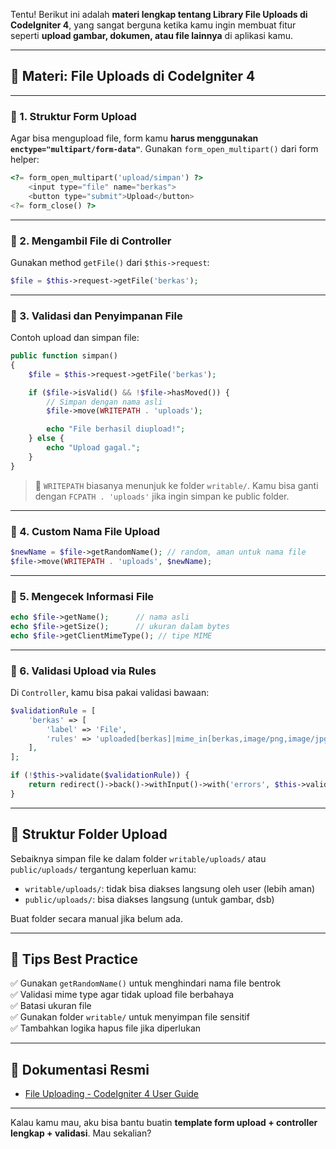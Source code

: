 Tentu! Berikut ini adalah **materi lengkap tentang Library File Uploads di CodeIgniter 4**, yang sangat berguna ketika kamu ingin membuat fitur seperti **upload gambar, dokumen, atau file lainnya** di aplikasi kamu.

---

## 📂 Materi: File Uploads di CodeIgniter 4

---

### 🔹 1. **Struktur Form Upload**

Agar bisa mengupload file, form kamu **harus menggunakan `enctype="multipart/form-data"`**. Gunakan `form_open_multipart()` dari form helper:

```php
<?= form_open_multipart('upload/simpan') ?>
    <input type="file" name="berkas">
    <button type="submit">Upload</button>
<?= form_close() ?>
```

---

### 🔹 2. **Mengambil File di Controller**

Gunakan method `getFile()` dari `$this->request`:

```php
$file = $this->request->getFile('berkas');
```

---

### 🔹 3. **Validasi dan Penyimpanan File**

Contoh upload dan simpan file:

```php
public function simpan()
{
    $file = $this->request->getFile('berkas');

    if ($file->isValid() && !$file->hasMoved()) {
        // Simpan dengan nama asli
        $file->move(WRITEPATH . 'uploads');

        echo "File berhasil diupload!";
    } else {
        echo "Upload gagal.";
    }
}
```

> 📝 `WRITEPATH` biasanya menunjuk ke folder `writable/`. Kamu bisa ganti dengan `FCPATH . 'uploads'` jika ingin simpan ke public folder.

---

### 🔹 4. **Custom Nama File Upload**

```php
$newName = $file->getRandomName(); // random, aman untuk nama file
$file->move(WRITEPATH . 'uploads', $newName);
```

---

### 🔹 5. **Mengecek Informasi File**

```php
echo $file->getName();      // nama asli
echo $file->getSize();      // ukuran dalam bytes
echo $file->getClientMimeType(); // tipe MIME
```

---

### 🔹 6. **Validasi Upload via Rules**

Di `Controller`, kamu bisa pakai validasi bawaan:

```php
$validationRule = [
    'berkas' => [
        'label' => 'File',
        'rules' => 'uploaded[berkas]|mime_in[berkas,image/png,image/jpg,image/jpeg]|max_size[berkas,2048]',
    ],
];

if (!$this->validate($validationRule)) {
    return redirect()->back()->withInput()->with('errors', $this->validator->getErrors());
}
```

---

## 📁 Struktur Folder Upload

Sebaiknya simpan file ke dalam folder `writable/uploads/` atau `public/uploads/` tergantung keperluan kamu:

- `writable/uploads/`: tidak bisa diakses langsung oleh user (lebih aman)
- `public/uploads/`: bisa diakses langsung (untuk gambar, dsb)

Buat folder secara manual jika belum ada.

---

## 🧪 Tips Best Practice

✅ Gunakan `getRandomName()` untuk menghindari nama file bentrok  
✅ Validasi mime type agar tidak upload file berbahaya  
✅ Batasi ukuran file  
✅ Gunakan folder `writable/` untuk menyimpan file sensitif  
✅ Tambahkan logika hapus file jika diperlukan

---

## 📘 Dokumentasi Resmi

- [File Uploading - CodeIgniter 4 User Guide](https://codeigniter.com/user_guide/libraries/uploaded_files.html)

---

Kalau kamu mau, aku bisa bantu buatin **template form upload + controller lengkap + validasi**. Mau sekalian?